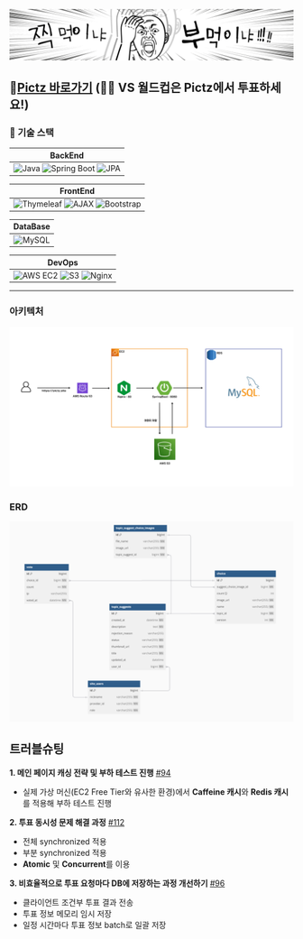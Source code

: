 ![main.png](img/main-banner.png)

## 🚀<a href="https://pictz.site" target="blank">Pictz 바로가기</a> (**👊🏻 VS 월드컵은 Pictz에서 투표하세요!**)

### 🔧 기술 스택

| **BackEnd** |
|:-----------:|
| ![Java](https://img.shields.io/badge/Java-ED8B00?style=flat-square&logo=java&logoColor=white) ![Spring Boot](https://img.shields.io/badge/SpringBoot-6DB33F?style=flat-square&logo=SpringBoot&logoColor=white) ![JPA](https://img.shields.io/badge/JPA-005A9C?style=flat-square&logo=&logoColor=white) |

| **FrontEnd** |
|:------------:|
| ![Thymeleaf](https://img.shields.io/badge/Thymeleaf-005F32?style=flat-square&logo=thymeleaf&logoColor=white) ![AJAX](https://img.shields.io/badge/AJAX-000000?style=flat-square&logo=&logoColor=white) ![Bootstrap](https://img.shields.io/badge/Bootstrap-563D7C?style=flat-square&logo=Bootstrap&logoColor=white) |

| **DataBase** |
|:------------:|
| ![MySQL](https://img.shields.io/badge/MySQL-4479A1?style=flat-square&logo=MySQL&logoColor=white) |

| **DevOps** |
|:----------:|
| ![AWS EC2](https://img.shields.io/badge/EC2-FF9900?style=flat-square&logo=AmazonEC2&logoColor=white) ![S3](https://img.shields.io/badge/Amazon_S3-569A31?style=flat-square&logo=AmazonS3&logoColor=white) ![Nginx](https://img.shields.io/badge/Nginx-009639?style=flat-square&logo=Nginx&logoColor=white) |

---

### 아키텍처
![architecture.png](img/architecture.png)

### ERD
![db.png](img/db.png)

## 트러블슈팅

**1. 메인 페이지 캐싱 전략 및 부하 테스트 진행** [#94](https://github.com/als904204/pictz/pull/94)
- 실제 가상 머신(EC2 Free Tier와 유사한 환경)에서 **Caffeine 캐시**와 **Redis 캐시**를 적용해 부하 테스트 진행

**2. 투표 동시성 문제 해결 과정** [#112](https://github.com/als904204/pictz/pull/112)
- 전체 synchronized 적용
- 부분 synchronized 적용  
- **Atomic** 및 **Concurrent**를 이용

**3. 비효율적으로 투표 요청마다 DB에 저장하는 과정 개선하기** [#96](https://github.com/als904204/pictz/pull/96)
- 클라이언트 조건부 투표 결과 전송
- 투표 정보 메모리 임시 저장
- 일정 시간마다 투표 정보 batch로 일괄 저장
